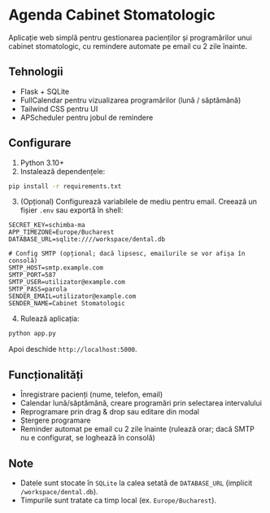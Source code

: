 # Agenda Cabinet Stomatologic

Aplicație web simplă pentru gestionarea pacienților și programărilor unui cabinet stomatologic, cu remindere automate pe email cu 2 zile înainte.

## Tehnologii
- Flask + SQLite
- FullCalendar pentru vizualizarea programărilor (lună / săptămână)
- Tailwind CSS pentru UI
- APScheduler pentru jobul de remindere

## Configurare
1. Python 3.10+
2. Instalează dependențele:
```bash
pip install -r requirements.txt
```
3. (Opțional) Configurează variabilele de mediu pentru email. Creează un fișier `.env` sau exportă în shell:
```
SECRET_KEY=schimba-ma
APP_TIMEZONE=Europe/Bucharest
DATABASE_URL=sqlite:////workspace/dental.db

# Config SMTP (opțional; dacă lipsesc, emailurile se vor afișa în consolă)
SMTP_HOST=smtp.example.com
SMTP_PORT=587
SMTP_USER=utilizator@example.com
SMTP_PASS=parola
SENDER_EMAIL=utilizator@example.com
SENDER_NAME=Cabinet Stomatologic
```
4. Rulează aplicația:
```bash
python app.py
```
Apoi deschide `http://localhost:5000`.

## Funcționalități
- Înregistrare pacienți (nume, telefon, email)
- Calendar lună/săptămână, creare programări prin selectarea intervalului
- Reprogramare prin drag & drop sau editare din modal
- Ștergere programare
- Reminder automat pe email cu 2 zile înainte (rulează orar; dacă SMTP nu e configurat, se loghează în consolă)

## Note
- Datele sunt stocate în `SQLite` la calea setată de `DATABASE_URL` (implicit `/workspace/dental.db`).
- Timpurile sunt tratate ca timp local (ex. `Europe/Bucharest`).
